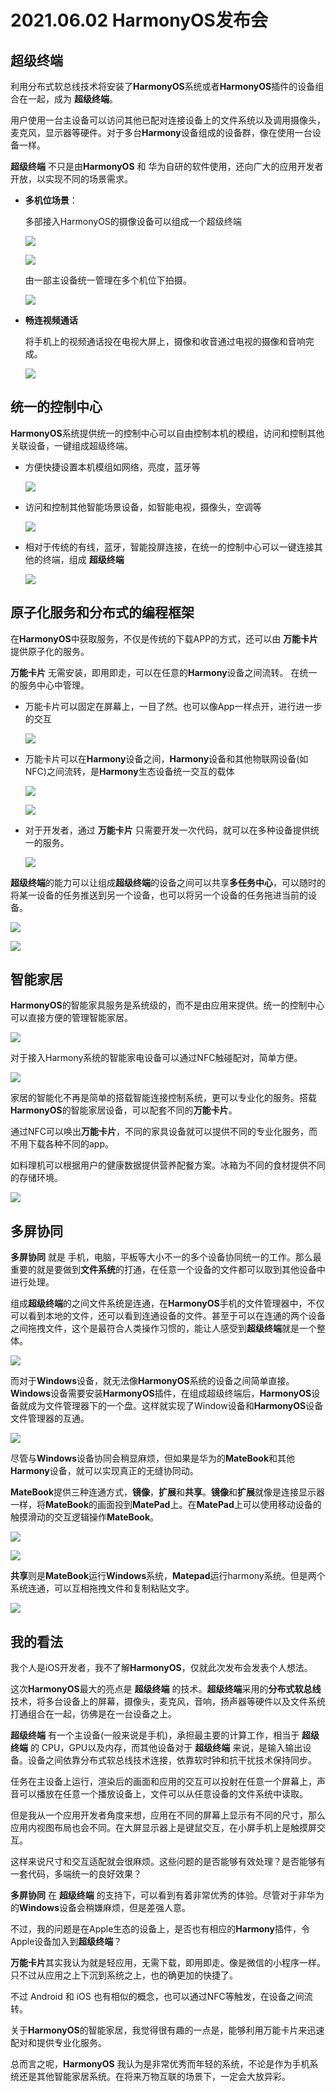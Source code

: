 # 2021.06.02 HarmonyOS发布会 

## 超级终端

利用分布式软总线技术将安装了**HarmonyOS**系统或者**HarmonyOS**插件的设备组合在一起，成为 **超级终端**。 

用户使用一台主设备可以访问其他已配对连接设备上的文件系统以及调用摄像头，麦克风，显示器等硬件。对于多台**Harmony**设备组成的设备群，像在使用一台设备一样。



**超级终端** 不只是由**HarmonyOS** 和 华为自研的软件使用，还向广大的应用开发者开放，以实现不同的场景需求。


- **多机位场景**： 
  
   多部接入HarmonyOS的摄像设备可以组成一个超级终端

   ![](https://gitee.com/existorlive/exist-or-live-pic/raw/master/IMG_012312313.PNG)

   ![](https://gitee.com/existorlive/exist-or-live-pic/raw/master/IMG_0126.PNG)

   由一部主设备统一管理在多个机位下拍摄。
   
   ![](https://gitee.com/existorlive/exist-or-live-pic/raw/master/IMG_0127.PNG)

- **畅连视频通话**
    
    将手机上的视频通话投在电视大屏上，摄像和收音通过电视的摄像和音响完成。

    ![](https://gitee.com/existorlive/exist-or-live-pic/raw/master/IMG_A9D8C84082F0-1.jpeg)

        
## 统一的控制中心

**HarmonyOS**系统提供统一的控制中心可以自由控制本机的模组，访问和控制其他关联设备，一键组成超级终端。

- 方便快捷设置本机模组如网络，亮度，蓝牙等

  ![](https://gitee.com/existorlive/exist-or-live-pic/raw/master/IMG_0135.PNG)
   
- 访问和控制其他智能场景设备，如智能电视，摄像头，空调等

  ![](https://gitee.com/existorlive/exist-or-live-pic/raw/master/IMG_0136.PNG)
  
- 相对于传统的有线，蓝牙，智能投屏连接，在统一的控制中心可以一键连接其他的终端，组成 **超级终端** 

  ![](https://gitee.com/existorlive/exist-or-live-pic/raw/master/IMG_0134.PNG)


## 原子化服务和分布式的编程框架
     
在**HarmonyOS**中获取服务，不仅是传统的下载APP的方式，还可以由 **万能卡片** 提供原子化的服务。 

**万能卡片** 无需安装，即用即走，可以在任意的**Harmony**设备之间流转。 在统一的服务中心中管理。



- 万能卡片可以固定在屏幕上，一目了然。也可以像App一样点开，进行进一步的交互

  ![](https://gitee.com/existorlive/exist-or-live-pic/raw/master/IMG_0128.PNG)


- 万能卡片可以在**Harmony**设备之间，**Harmony**设备和其他物联网设备(如NFC)之间流转，是**Harmony**生态设备统一交互的载体
  
   ![](https://gitee.com/existorlive/exist-or-live-pic/raw/master/IMG_0147.PNG)

   ![](https://gitee.com/existorlive/exist-or-live-pic/raw/master/IMG_0148.PNG)

- 对于开发者，通过 **万能卡片** 只需要开发一次代码，就可以在多种设备提供统一的服务。

    ![](https://gitee.com/existorlive/exist-or-live-pic/raw/master/IMG_0149.PNG)


**超级终端**的能力可以让组成**超级终端**的设备之间可以共享**多任务中心**，可以随时的将某一设备的任务推送到另一个设备，也可以将另一个设备的任务拖进当前的设备。

![](https://gitee.com/existorlive/exist-or-live-pic/raw/master/IMG_0141.PNG)
    
![](https://gitee.com/existorlive/exist-or-live-pic/raw/master/IMG_0144.PNG)

## 智能家居

**HarmonyOS**的智能家具服务是系统级的，而不是由应用来提供。统一的控制中心可以直接方便的管理智能家居。

![](https://gitee.com/existorlive/exist-or-live-pic/raw/master/IMG_0140.PNG)


对于接入Harmony系统的智能家电设备可以通过NFC触碰配对，简单方便。

![](https://gitee.com/existorlive/exist-or-live-pic/raw/master/IMG_0137.PNG)


家居的智能化不再是简单的搭载智能连接控制系统，更可以专业化的服务。搭载**HarmonyOS**的智能家居设备，可以配套不同的**万能卡片**。

通过NFC可以唤出**万能卡片**，不同的家具设备就可以提供不同的专业化服务，而不用下载各种不同的app。

如料理机可以根据用户的健康数据提供营养配餐方案。冰箱为不同的食材提供不同的存储环境。
     

![](https://gitee.com/existorlive/exist-or-live-pic/raw/master/IMG_0139.PNG)



## 多屏协同

**多屏协同** 就是 手机，电脑，平板等大小不一的多个设备协同统一的工作。那么最重要的就是要做到**文件系统**的打通，在任意一个设备的文件都可以取到其他设备中进行处理。

组成**超级终端**的之间文件系统是连通，在**HarmonyOS**手机的文件管理器中，不仅可以看到本地的文件，还可以看到连通设备的文件。甚至于可以在连通的两个设备之间拖拽文件，这个是最符合人类操作习惯的，能让人感受到**超级终端**就是一个整体。

![](https://gitee.com/existorlive/exist-or-live-pic/raw/master/IMG_0153.PNG)



而对于**Windows**设备，就无法像**HarmonyOS**系统的设备之间简单直接。**Windows**设备需要安装**HarmonyOS**插件，在组成超级终端后，**HarmonyOS**设备就成为文件管理器下的一个盘。这样就实现了Window设备和**HarmonyOS**设备文件管理器的互通。

![](https://gitee.com/existorlive/exist-or-live-pic/raw/master/IMG_0150.PNG)

尽管与**Windows**设备协同会稍显麻烦，但如果是华为的**MateBook**和其他**Harmony**设备，就可以实现真正的无缝协同动。

**MateBook**提供三种连通方式，**镜像**，**扩展**和**共享**。**镜像**和**扩展**就像是连接显示器一样，将**MateBook**的画面投到**MatePad**上。在**MatePad**上可以使用移动设备的触摸滑动的交互逻辑操作**MateBook**。

![](https://gitee.com/existorlive/exist-or-live-pic/raw/master/IMG_0155.PNG)

![](https://gitee.com/existorlive/exist-or-live-pic/raw/master/IMG_0157.PNG)

**共享**则是**MateBook**运行**Windows**系统，**Matepad**运行harmony系统。但是两个系统连通，可以互相拖拽文件和复制粘贴文字。

![](https://gitee.com/existorlive/exist-or-live-pic/raw/master/IMG_0156.PNG)





## 我的看法

我个人是iOS开发者，我不了解**HarmonyOS**，仅就此次发布会发表个人想法。

这次**HarmonyOS**最大的亮点是 **超级终端** 的技术。**超级终端**采用的**分布式软总线**技术，将多台设备上的屏幕，摄像头，麦克风，音响，扬声器等硬件以及文件系统打通组合在一起，彷佛是在一台设备之上。

**超级终端** 有一个主设备(一般来说是手机)，承担最主要的计算工作，相当于 **超级终端** 的 CPU，GPU以及内存，而其他设备对于 **超级终端** 来说，是输入输出设备。设备之间依靠分布式软总线技术连接，依靠软时钟和抗干扰技术保持同步。

任务在主设备上运行，渲染后的画面和应用的交互可以投射在任意一个屏幕上，声音可以播放在任意一个播放设备上，文件可以从任意设备的文件系统中读取。

但是我从一个应用开发者角度来想，应用在不同的屏幕上显示有不同的尺寸，那么应用内视图布局也会不同。在大屏显示器上是键鼠交互，在小屏手机上是触摸屏交互。

这样来说尺寸和交互适配就会很麻烦。这些问题的是否能够有效处理？是否能够有一套代码，多端统一的良好效果？

**多屏协同** 在 **超级终端** 的支持下，可以看到有着非常优秀的体验。尽管对于非华为的**Windows**设备会稍嫌麻烦，但是差强人意。

不过，我的问题是在Apple生态的设备上，是否也有相应的**Harmony**插件，令Apple设备加入到**超级终端**？


**万能卡片**其实我认为就是轻应用，无需下载，即用即走。像是微信的小程序一样。只不过从应用之上下沉到系统之上，也的确更加的快捷了。

不过 Android 和 iOS 也有相似的概念，也可以通过NFC等触发，在设备之间流转。


关于**HarmonyOS**的智能家居，我觉得很有趣的一点是，能够利用万能卡片来迅速配对和提供专业化服务。


总而言之呢，**HarmonyOS** 我认为是非常优秀而年轻的系统，不论是作为手机系统还是其他智能家居系统。在将来万物互联的场景下，一定会大放异彩。





